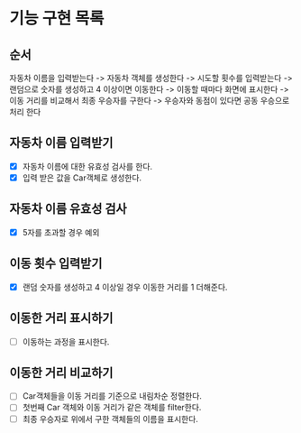 # 기능 구현 목록

## 순서

<p>자동차 이름을 입력받는다 -> 자동차 객체를 생성한다 -> 시도할 횟수를 입력받는다 -> 랜덤으로 숫자를 생성하고 4 이상이면 이동한다 -> 이동할 때마다 화면에 표시한다 -> 이동 거리를 비교해서 최종 우승자를 구한다 -> 우승자와 동점이 있다면 공동 우승으로 처리 한다</p>

## 자동차 이름 입력받기

- [x] 자동차 이름에 대한 유효성 검사를 한다.
- [x] 입력 받은 값을 Car객체로 생성한다.

## 자동차 이름 유효성 검사

- [x] 5자를 초과할 경우 예외

## 이동 횟수 입력받기

- [x] 랜덤 숫자를 생성하고 4 이상일 경우 이동한 거리를 1 더해준다.

## 이동한 거리 표시하기

- [ ] 이동하는 과정을 표시한다.

## 이동한 거리 비교하기

- [ ] Car객체들을 이동 거리를 기준으로 내림차순 정렬한다.
- [ ] 첫번째 Car 객체와 이동 거리가 같은 객체를 filter한다.
- [ ] 최종 우승자로 위에서 구한 객체들의 이름을 표시한다.
